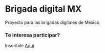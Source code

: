 # Brigada digital MX
Proyecto para las brigadas digitales de México.

### Te interesa participar?
Inscribite [Aquí](https://docs.google.com/forms/d/e/1FAIpQLSefst8eZeVMZoA22bLgeuZs1rFmL3oWhnjwtT6bsFBnqmJKAg/viewform)
